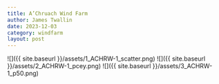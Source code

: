 ```yaml
---
title: A’Chruach Wind Farm
author: James Twallin
date: 2023-12-03
category: windfarm
layout: post
---
```

![]({{ site.baseurl }}/assets/1_ACHRW-1_scatter.png)
![]({{ site.baseurl }}/assets/2_ACHRW-1_pcey.png)
![]({{ site.baseurl }}/assets/3_ACHRW-1_p50.png)
